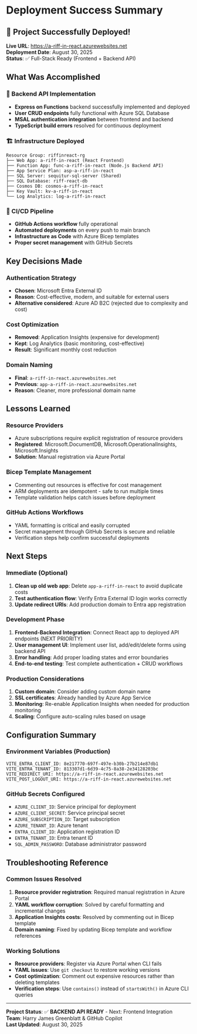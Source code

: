 # Deployment Success Summary

## 🎉 Project Successfully Deployed!

**Live URL**: https://a-riff-in-react.azurewebsites.net  
**Deployment Date**: August 30, 2025  
**Status**: ✅ Full-Stack Ready (Frontend + Backend API)

## What Was Accomplished

### 🔄 Backend API Implementation
- **Express on Functions** backend successfully implemented and deployed
- **User CRUD endpoints** fully functional with Azure SQL Database
- **MSAL authentication integration** between frontend and backend
- **TypeScript build errors** resolved for continuous deployment

### 🏗️ Infrastructure Deployed
```
Resource Group: riffinreact-rg
├── Web App: a-riff-in-react (React Frontend)
├── Function App: func-a-riff-in-react (Node.js Backend API)
├── App Service Plan: asp-a-riff-in-react
├── SQL Server: sequitur-sql-server (Shared)
├── SQL Database: riff-react-db
├── Cosmos DB: cosmos-a-riff-in-react
├── Key Vault: kv-a-riff-in-react
└── Log Analytics: log-a-riff-in-react
```

### 🔧 CI/CD Pipeline
- **GitHub Actions workflow** fully operational
- **Automated deployments** on every push to main branch
- **Infrastructure as Code** with Azure Bicep templates
- **Proper secret management** with GitHub Secrets

## Key Decisions Made

### Authentication Strategy
- **Chosen**: Microsoft Entra External ID
- **Reason**: Cost-effective, modern, and suitable for external users
- **Alternative considered**: Azure AD B2C (rejected due to complexity and cost)

### Cost Optimization
- **Removed**: Application Insights (expensive for development)
- **Kept**: Log Analytics (basic monitoring, cost-effective)
- **Result**: Significant monthly cost reduction

### Domain Naming
- **Final**: `a-riff-in-react.azurewebsites.net`
- **Previous**: `app-a-riff-in-react.azurewebsites.net`
- **Reason**: Cleaner, more professional domain name

## Lessons Learned

### Resource Providers
- Azure subscriptions require explicit registration of resource providers
- **Registered**: Microsoft.DocumentDB, Microsoft.OperationalInsights, Microsoft.Insights
- **Solution**: Manual registration via Azure Portal

### Bicep Template Management
- Commenting out resources is effective for cost management
- ARM deployments are idempotent - safe to run multiple times
- Template validation helps catch issues before deployment

### GitHub Actions Workflows
- YAML formatting is critical and easily corrupted
- Secret management through GitHub Secrets is secure and reliable
- Verification steps help confirm successful deployments

## Next Steps

### Immediate (Optional)
1. **Clean up old web app**: Delete `app-a-riff-in-react` to avoid duplicate costs
2. **Test authentication flow**: Verify Entra External ID login works correctly
3. **Update redirect URIs**: Add production domain to Entra app registration

### Development Phase
1. **Frontend-Backend Integration**: Connect React app to deployed API endpoints (NEXT PRIORITY)
2. **User management UI**: Implement user list, add/edit/delete forms using backend API
3. **Error handling**: Add proper loading states and error boundaries
4. **End-to-end testing**: Test complete authentication + CRUD workflows

### Production Considerations
1. **Custom domain**: Consider adding custom domain name
2. **SSL certificates**: Already handled by Azure App Service
3. **Monitoring**: Re-enable Application Insights when needed for production monitoring
4. **Scaling**: Configure auto-scaling rules based on usage

## Configuration Summary

### Environment Variables (Production)
```
VITE_ENTRA_CLIENT_ID: 8e217770-697f-497e-b30b-27b214e87db1
VITE_ENTRA_TENANT_ID: 813307d1-6d39-4c75-8a38-2e34128203bc
VITE_REDIRECT_URI: https://a-riff-in-react.azurewebsites.net
VITE_POST_LOGOUT_URI: https://a-riff-in-react.azurewebsites.net
```

### GitHub Secrets Configured
- `AZURE_CLIENT_ID`: Service principal for deployment
- `AZURE_CLIENT_SECRET`: Service principal secret
- `AZURE_SUBSCRIPTION_ID`: Target subscription
- `AZURE_TENANT_ID`: Azure tenant
- `ENTRA_CLIENT_ID`: Application registration ID
- `ENTRA_TENANT_ID`: Entra tenant ID
- `SQL_ADMIN_PASSWORD`: Database administrator password

## Troubleshooting Reference

### Common Issues Resolved
1. **Resource provider registration**: Required manual registration in Azure Portal
2. **YAML workflow corruption**: Solved by careful formatting and incremental changes
3. **Application Insights costs**: Resolved by commenting out in Bicep template
4. **Domain naming**: Fixed by updating Bicep template and workflow references

### Working Solutions
- **Resource providers**: Register via Azure Portal when CLI fails
- **YAML issues**: Use `git checkout` to restore working versions
- **Cost optimization**: Comment out expensive resources rather than deleting templates
- **Verification steps**: Use `contains()` instead of `startsWith()` in Azure CLI queries

---

**Project Status**: ✅ **BACKEND API READY** - Next: Frontend Integration  
**Team**: Harry James Greenblatt & GitHub Copilot  
**Last Updated**: August 30, 2025
